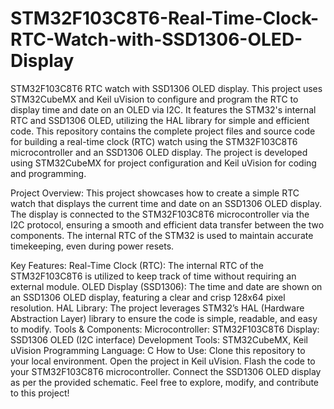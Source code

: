 # STM32F103C8T6-Real-Time-Clock-RTC-Watch-with-SSD1306-OLED-Display
STM32F103C8T6 RTC watch with SSD1306 OLED display. This project uses STM32CubeMX and Keil uVision to configure and program the RTC to display time and date on an OLED via I2C. It features the STM32's internal RTC and SSD1306 OLED, utilizing the HAL library for simple and efficient code.
This repository contains the complete project files and source code for building a real-time clock (RTC) watch using the STM32F103C8T6 microcontroller and an SSD1306 OLED display. The project is developed using STM32CubeMX for project configuration and Keil uVision for coding and programming.

Project Overview:
This project showcases how to create a simple RTC watch that displays the current time and date on an SSD1306 OLED display. The display is connected to the STM32F103C8T6 microcontroller via the I2C protocol, ensuring a smooth and efficient data transfer between the two components. The internal RTC of the STM32 is used to maintain accurate timekeeping, even during power resets.

Key Features:
Real-Time Clock (RTC): The internal RTC of the STM32F103C8T6 is utilized to keep track of time without requiring an external module.
OLED Display (SSD1306): The time and date are shown on an SSD1306 OLED display, featuring a clear and crisp 128x64 pixel resolution.
HAL Library: The project leverages STM32’s HAL (Hardware Abstraction Layer) library to ensure the code is simple, readable, and easy to modify.
Tools & Components:
Microcontroller: STM32F103C8T6
Display: SSD1306 OLED (I2C interface)
Development Tools: STM32CubeMX, Keil uVision
Programming Language: C
How to Use:
Clone this repository to your local environment.
Open the project in Keil uVision.
Flash the code to your STM32F103C8T6 microcontroller.
Connect the SSD1306 OLED display as per the provided schematic.
Feel free to explore, modify, and contribute to this project!

